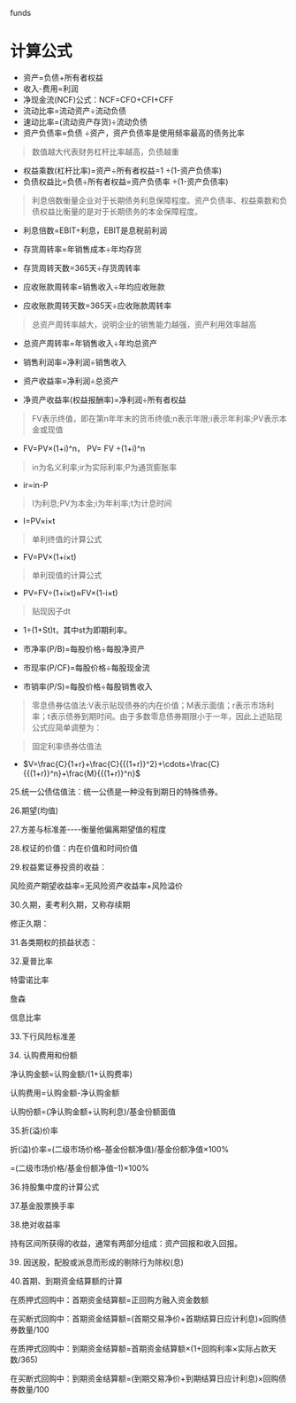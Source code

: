 funds

# 计算公式

- 资产=负债+所有者权益 
- 收入-费用=利润
- 净现金流(NCF)公式：NCF=CFO+CFI+CFF
- 流动比率=流动资产÷流动负债
- 速动比率=(流动资产存货)÷流动负债
- 资产负债率=负债 ÷资产，资产负债率是使用频率最高的债务比率

> 数值越大代表财务杠杆比率越高，负债越重
- 权益乘数(杠杆比率)=资产÷所有者权益=1 ÷(1-资产负债率)
- 负债权益比=负债÷所有者权益=资产负债率 ÷(1-资产负债率)

> 利息倍数衡量企业对于长期债务利息保障程度。资产负债率、权益乘数和负债权益比衡量的是对于长期债务的本金保障程度。
- 利息倍数=EBIT÷利息，EBIT是息税前利润

- 存货周转率=年销售成本÷年均存货
- 存货周转天数=365天÷存货周转率
- 应收账款周转率=销售收入÷年均应收账款
- 应收账款周转天数=365天÷应收账款周转率

> 总资产周转率越大，说明企业的销售能力越强，资产利用效率越高
- 总资产周转率=年销售收入÷年均总资产

- 销售利润率=净利润÷销售收入
- 资产收益率=净利润÷总资产
- 净资产收益率(权益报酬率)=净利润÷所有者权益

> FV表示终值，即在第n年年末的货币终值;n表示年限;i表示年利率;PV表示本金或现值
- FV=PV×(1+i)^n， PV= FV ÷(1+i)^n

> in为名义利率;ir为实际利率;P为通货膨胀率
- ir=in-P

> I为利息;PV为本金;i为年利率;t为计息时间
- I=PV×i×t

> 单利终值的计算公式
- FV=PV×(1+i×t)

> 单利现值的计算公式
- PV=FV÷(1+i×t)≈FV×(1-i×t)

> 贴现因子dt
- 1÷(1+St)t，其中st为即期利率。

- 市净率(P/B)=每股价格÷每股净资产
- 市现率(P/CF)=每股价格÷每股现金流
- 市销率(P/S)=每股价格÷每股销售收入

> 零息债券估值法:V表示贴现债券的内在价值；M表示面值；r表示市场利率；t表示债券到期时间。由于多数零息债券期限小于一年，因此上述贴现公式应简单调整为：

> 固定利率债券估值法
- $V=\frac{C}{1+r}+\frac{C}{{(1+r)}^2}+\cdots+\frac{C}{{(1+r)}^n}+\frac{M}{{(1+r)}^n}$



25.统一公债估值法：统一公债是一种没有到期日的特殊债券。



26.期望(均值)



27.方差与标准差----衡量他偏离期望值的程度



28.权证的价值：内在价值和时间价值



29.权益累证券投资的收益：

风险资产期望收益率=无风险资产收益率+风险溢价

30.久期，麦考利久期，又称存续期

修正久期：


31.各类期权的损益状态：



32.夏普比率



特雷诺比率



詹森



信息比率



33.下行风险标准差


34. 认购费用和份额

净认购金额=认购金额/(1+认购费率)

认购费用=认购金额-净认购金额

认购份额=(净认购金额+认购利息)/基金份额面值

35.折(溢)价率

折(溢)价率=(二级市场价格–基金份额净值)/基金份额净值×100%

=(二级市场价格/基金份额净值–1)×100%

36.持股集中度的计算公式



37.基金股票换手率



38.绝对收益率

持有区间所获得的收益，通常有两部分组成：资产回报和收入回报。



39. 因送股，配股或派息而形成的剔除行为除权(息)



40.首期、到期资金结算额的计算

在质押式回购中：首期资金结算额=正回购方融入资金数额

在买断式回购中：首期资金结算额=(首期交易净价+首期结算日应计利息)×回购债券数量/100

在质押式回购中：到期资金结算额=首期资金结算额×(1+回购利率×实际占款天数/365)

在买断式回购中：到期资金结算额=(到期交易净价+到期结算日应计利息)×回购债券数量/100
